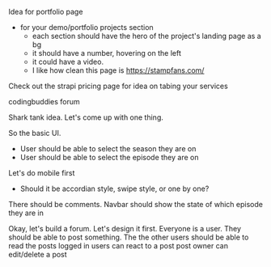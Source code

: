 Idea for portfolio page
* for your demo/portfolio projects section
  * each section should have the hero of the project's landing page as a bg
  * it should have a number, hovering on the left
  * it could have a video.
  * I like how clean this page is https://stampfans.com/


Check out the strapi pricing page for idea on tabing your services

codingbuddies forum

Shark tank idea. Let's come up with one thing.

So the basic UI.
- User should be able to select the season they are on
- User should be able to select the episode they are on
  
Let's do mobile first
- Should it be accordian style, swipe style, or one by one?

There should be comments. 
Navbar should show the state of which episode they are in



Okay, let's build a forum. Let's design it first.
Everyone is a user.
They should be able to post something.
The the other users should be able to read the posts
logged in users can react to a post
post owner can edit/delete a post
